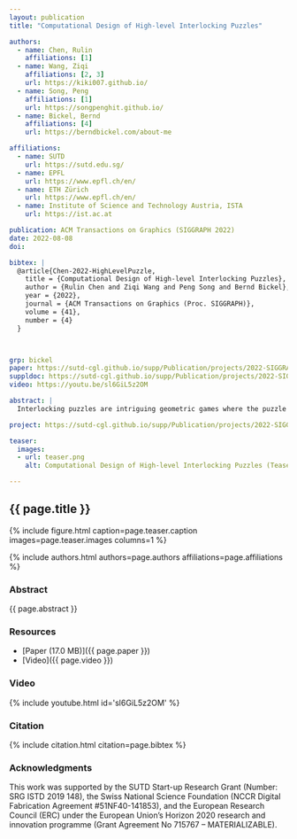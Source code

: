 ```yaml
---
layout: publication
title: "Computational Design of High-level Interlocking Puzzles"

authors:
  - name: Chen, Rulin
    affiliations: [1]
  - name: Wang, Ziqi
    affiliations: [2, 3]
    url: https://kiki007.github.io/
  - name: Song, Peng
    affiliations: [1]
    url: https://songpenghit.github.io/
  - name: Bickel, Bernd
    affiliations: [4]
    url: https://berndbickel.com/about-me

affiliations:
  - name: SUTD
    url: https://sutd.edu.sg/
  - name: EPFL
    url: https://www.epfl.ch/en/
  - name: ETH Zürich 
    url: https://www.epfl.ch/en/
  - name: Institute of Science and Technology Austria, ISTA
    url: https://ist.ac.at

publication: ACM Transactions on Graphics (SIGGRAPH 2022)
date: 2022-08-08
doi: 

bibtex: |
  @article{Chen-2022-HighLevelPuzzle,
    title = {Computational Design of High-level Interlocking Puzzles},
    author = {Rulin Chen and Ziqi Wang and Peng Song and Bernd Bickel},
    year = {2022},
    journal = {ACM Transactions on Graphics (Proc. SIGGRAPH)},
    volume = {41},
    number = {4}
  }



grp: bickel
paper: https://sutd-cgl.github.io/supp/Publication/projects/2022-SIGGRAPH-High-LevelPuzzle/download/2022-SIGGRAPH-High-LevelPuzzle.pdf
suppldoc: https://sutd-cgl.github.io/supp/Publication/projects/2022-SIGGRAPH-High-LevelPuzzle/download/Supplementary_other.pdf
video: https://youtu.be/sl6GiL5z2OM

abstract: |
  Interlocking puzzles are intriguing geometric games where the puzzle pieces are held together based on their geometric arrangement, preventing the puzzle from falling apart. High-level-of-difficulty, or simply high-level, interlocking puzzles are a subclass of interlocking puzzles that require multiple moves to take out the first subassembly from the puzzle. Solving a high-level interlocking puzzle is a challenging task since one has to explore many different configurations of the puzzle pieces until reaching a configuration where the first subassembly can be taken out. Designing a high-level interlocking puzzle with a user-specified level of difficulty is even harder since the puzzle pieces have to be interlocking in all the configurations before the first subassembly is taken out. In this paper, we present a computational approach to design high-level interlocking puzzles. The core idea is to represent all possible configurations of an interlocking puzzle as well as transitions among these configurations using a rooted, undirected graph called a disassembly graph and leverage this graph to find a disassembly plan that requires a minimal number of moves to take out the first subassembly from the puzzle. At the design stage, our algorithm iteratively constructs the geometry of each puzzle piece to expand the disassembly graph incrementally, aiming to achieve a user-specified level of difficulty. We show that our approach allows efficient generation of high-level interlocking puzzles of various shape complexities, including new solutions not attainable by state-of-the-art approaches.

project: https://sutd-cgl.github.io/supp/Publication/projects/2022-SIGGRAPH-High-LevelPuzzle/index.html

teaser:
  images:
  - url: teaser.png
    alt: Computational Design of High-level Interlocking Puzzles (Teaser Image)

---
```


## {{ page.title }}

{% include figure.html caption=page.teaser.caption images=page.teaser.images columns=1 %}

{% include authors.html authors=page.authors affiliations=page.affiliations %}

<!-- {% include publication.html publication=page.publication url=page.doi %} -->

### Abstract

{{ page.abstract }}

### Resources

* [Paper (17.0 MB)]({{ page.paper }})
* [Video]({{ page.video }})

<!--
* [Official publisher page]({{page.doi}}) &nbsp; [![ACM](ACM_logo.svg){: width="40x"}]({{page.doi}})
-->

### Video

{% include youtube.html id='sl6GiL5z2OM' %}

### Citation

{% include citation.html citation=page.bibtex %}


### Acknowledgments
This work was supported by the SUTD Start-up Research Grant (Number: SRG ISTD 2019 148), the Swiss National Science Foundation (NCCR Digital Fabrication Agreement #51NF40-141853), and the European Research Council (ERC) under the European Union’s Horizon 2020 research and innovation programme (Grant Agreement No 715767 – MATERIALIZABLE).
